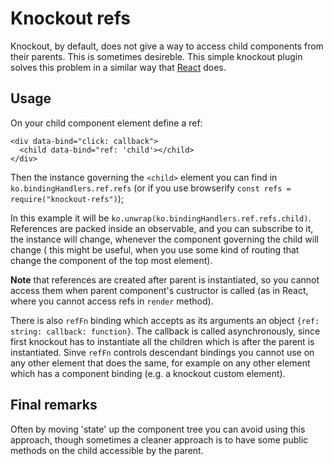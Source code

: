 # Knockout refs

Knockout, by default, does not give a way to access child components from their
parents.  This is sometimes desireble.  This simple knockout plugin solves this
problem in a similar way that
[React](https://facebook.github.io/react/docs/more-about-refs.html) does.


## Usage

On your child component element define a ref:

```
<div data-bind="click: callback">
  <child data-bind="ref: 'child'></child>
</div>
```

Then the instance governing the `<child>` element you can find in
`ko.bindingHandlers.ref.refs` (or if you use browserify
`const refs = require("knockout-refs")`);

In this example it will be `ko.unwrap(ko.bindingHandlers.ref.refs.child)`.  
References are packed inside an observable, and you can subscribe to it, the
instance will change, whenever the component governing the child will change
( this might be useful, when you use some kind of routing that change the
component of the top most element).

**Note** that references are created after parent is instantiated, so you
cannot access them when parent component's custructor is called (as in React,
where you cannot access refs in `render` method).

There is also `refFn` binding which accepts as its arguments an object `{ref:
string: callback: function}`.  The callback is called asynchronously, since
first knockout has to instantiate all the children which is after the parent is
instantiated.  Sinve `refFn` controls descendant bindings you cannot use on any
other element that does the same, for example on any other element which has
a component binding (e.g.  a knockout custom element).


## Final remarks

Often by moving 'state' up the component tree you can avoid using this
approach, though sometimes a cleaner approach is to have some public methods on
the child accessible by the parent.
